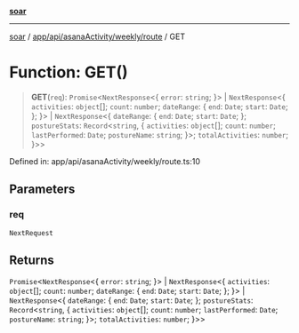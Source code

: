 [**soar**](../../../../../../README.md)

***

[soar](../../../../../../modules.md) / [app/api/asanaActivity/weekly/route](../README.md) / GET

# Function: GET()

> **GET**(`req`): `Promise`\<`NextResponse`\<\{ `error`: `string`; \}\> \| `NextResponse`\<\{ `activities`: `object`[]; `count`: `number`; `dateRange`: \{ `end`: `Date`; `start`: `Date`; \}; \}\> \| `NextResponse`\<\{ `dateRange`: \{ `end`: `Date`; `start`: `Date`; \}; `postureStats`: `Record`\<`string`, \{ `activities`: `object`[]; `count`: `number`; `lastPerformed`: `Date`; `postureName`: `string`; \}\>; `totalActivities`: `number`; \}\>\>

Defined in: app/api/asanaActivity/weekly/route.ts:10

## Parameters

### req

`NextRequest`

## Returns

`Promise`\<`NextResponse`\<\{ `error`: `string`; \}\> \| `NextResponse`\<\{ `activities`: `object`[]; `count`: `number`; `dateRange`: \{ `end`: `Date`; `start`: `Date`; \}; \}\> \| `NextResponse`\<\{ `dateRange`: \{ `end`: `Date`; `start`: `Date`; \}; `postureStats`: `Record`\<`string`, \{ `activities`: `object`[]; `count`: `number`; `lastPerformed`: `Date`; `postureName`: `string`; \}\>; `totalActivities`: `number`; \}\>\>
